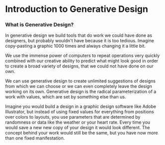 # Introduction to Generative Design

### What is Generative Design?

In generative design we build tools that do work we could have done as designers, but probably wouldn't have because it is too tedious. Imagine copy-pasting a graphic 1000 times and always changing it a little bit.

We use the immense power of computers to repeat operations very quickly combined with our creative ability to predict what might look good in order to create a broad variety of designs, that we could not have done on our own.

We can use generative design to create unlimited suggestions of designs from which we can choose or we can even completely leave the design working on its own. Generative design is the radical parameterization of a work with values, which are set by something else than us.

Imagine you would build a design in a graphic design software like Adobe Illustrator, but instead of using fixed values for everything from positions over colors to layouts, you use parameters that are determined by randomness or data like the weather or your heart rate. Every time you would save a new new copy of your design it would look different. The concept behind your work would still be the same, but you have now more than one fixed manifestation.
